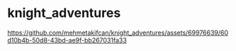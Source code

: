 # knight_adventures




https://github.com/mehmetakifcan/knight_adventures/assets/69976639/60d10b4b-50d8-43bd-ae9f-bb267031fa33

